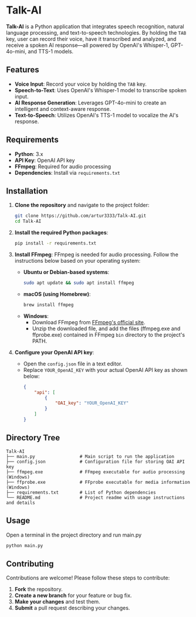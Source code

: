 # Talk-AI

**Talk-AI** is a Python application that integrates speech recognition, natural language processing, and text-to-speech technologies. By holding the `TAB` key, user can record their voice, have it transcribed and analyzed, and receive a spoken AI response—all powered by OpenAI's Whisper-1, GPT-4o-mini, and TTS-1 models.

## Features

- **Voice Input**: Record your voice by holding the `TAB` key.
- **Speech-to-Text**: Uses OpenAI's Whisper-1 model to transcribe spoken input.
- **AI Response Generation**: Leverages GPT-4o-mini to create an intelligent and context-aware response.
- **Text-to-Speech**: Utilizes OpenAI's TTS-1 model to vocalize the AI's response.

## Requirements
- **Python**: 3.x
- **API Key**: OpenAI API key
- **FFmpeg**: Required for audio processing
- **Dependencies**: Install via `requirements.txt`

## Installation

1. **Clone the repository** and navigate to the project folder:
    ```bash
    git clone https://github.com/artur3333/Talk-AI.git
    cd Talk-AI
    ```

2. **Install the required Python packages**:
    ```bash
    pip install -r requirements.txt
    ```

3. **Install FFmpeg**:
   FFmpeg is needed for audio processing. Follow the instructions below based on your operating system:

   - **Ubuntu or Debian-based systems**:
     ```bash
     sudo apt update && sudo apt install ffmpeg
     ```
   - **macOS (using Homebrew)**:
     ```bash
     brew install ffmpeg
     ```
   - **Windows**:
     - Download FFmpeg from [FFmpeg's official site](https://ffmpeg.org/download.html).
     - Unzip the downloaded file, and add the files (ffmpeg.exe and ffprobe.exe) contained in FFmpeg `bin` directory to the project's PATH. 

4. **Configure your OpenAI API key**:
    - Open the `config.json` file in a text editor.
    - Replace `YOUR_OpenAI_KEY` with your actual OpenAI API key as shown below:
      ```json
      {
          "api": [
              {
                  "OAI_key": "YOUR_OpenAI_KEY"
              }
          ]
      }
      ```

## Directory Tree

```plaintext
Talk-AI
├── main.py                 # Main script to run the application
├── config.json             # Configuration file for storing OAI API key
├── ffmpeg.exe              # FFmpeg executable for audio processing (Windows)
├── ffprobe.exe             # FFprobe executable for media information (Windows)
├── requirements.txt        # List of Python dependencies
└── README.md               # Project readme with usage instructions and details
```

## Usage

Open a terminal in the project directory and run main.py

```bash
python main.py
```

## Contributing

Contributions are welcome! Please follow these steps to contribute:

1. **Fork** the repository.
2. **Create a new branch** for your feature or bug fix.
3. **Make your changes** and test them.
4. **Submit** a pull request describing your changes.
